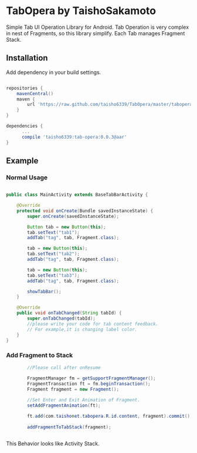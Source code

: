TabOpera
by TaishoSakamoto
========

Simple Tab UI Operation Library for Android.
Tab Operation is very complex in nest of Fragments, so this library simplify.
Each Tab manages Fragment Stack.

Installation
---------

Add dependency in your build settings.

```groovy

repositories {
    mavenCentral()
    maven {
        url 'https://raw.github.com/taisho6339/TabOpera/master/tabopera/repository'
    }
}

dependencies {
      ...
      compile 'taisho6339:tab-opera:0.0.3@aar'
}

```

Example
---------

### Normal Usage


```Java

public class MainActivity extends BaseTabBarActivity {

    @Override
    protected void onCreate(Bundle savedInstanceState) {
        super.onCreate(savedInstanceState);

        Button tab = new Button(this);
        tab.setText("tab1");
        addTab("tag", tab, Fragment.class);

        tab = new Button(this);
        tab.setText("tab2");
        addTab("tag", tab, Fragment.class);

        tab = new Button(this);
        tab.setText("tab3");
        addTab("tag", tab, Fragment.class);

        showTabBar();
    }

    @Override
    public void onTabChanged(String tabId) {
        super.onTabChanged(tabId);
        //please write your code for tab content feedback.
        // For example,it is changing label color.
    }
}

```

### Add Fragment to Stack

```Java
        //Please call after onResume
         
        FragmentManager fm = getSupportFragmentManager();
        FragmentTransaction ft = fm.beginTransaction();
        Fragment fragment = new Fragment();

        //Set Enter and Exit Animation of Fragment.
        setAddFragmentAnimation(ft);

        ft.add(com.taishonet.tabopera.R.id.content, fragment).commit();
       
        addFragmentToTabStack(fragment);
        
```

This Behavior looks like Activity Stack.

